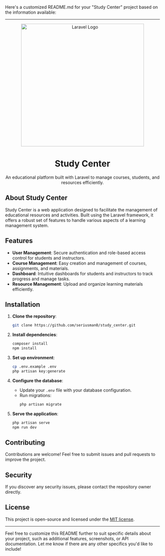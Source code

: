 Here's a customized README.md for your "Study Center" project based on the information available:

---

<p align="center"><a href="https://laravel.com" target="_blank"><img src="https://raw.githubusercontent.com/laravel/art/master/logo-lockup/5%20SVG/2%20CMYK/1%20Full%20Color/laravel-logolockup-cmyk-red.svg" width="400" alt="Laravel Logo"></a></p>

<h1 align="center">Study Center</h1>

<p align="center">
An educational platform built with Laravel to manage courses, students, and resources efficiently.
</p>

## About Study Center

Study Center is a web application designed to facilitate the management of educational resources and activities. Built using the Laravel framework, it offers a robust set of features to handle various aspects of a learning management system.

## Features

- **User Management**: Secure authentication and role-based access control for students and instructors.
- **Course Management**: Easy creation and management of courses, assignments, and materials.
- **Dashboard**: Intuitive dashboards for students and instructors to track progress and manage tasks.
- **Resource Management**: Upload and organize learning materials efficiently.

## Installation

1. **Clone the repository**:
   ```bash
   git clone https://github.com/seriusman0/study_center.git
   ```

2. **Install dependencies**:
   ```bash
   composer install
   npm install
   ```

3. **Set up environment**:
   ```bash
   cp .env.example .env
   php artisan key:generate
   ```

4. **Configure the database**:
   - Update your `.env` file with your database configuration.
   - Run migrations:
     ```bash
     php artisan migrate
     ```

5. **Serve the application**:
   ```bash
   php artisan serve
   npm run dev
   ```

## Contributing

Contributions are welcome! Feel free to submit issues and pull requests to improve the project.

## Security

If you discover any security issues, please contact the repository owner directly.

## License

This project is open-source and licensed under the [MIT license](https://opensource.org/licenses/MIT).

---

Feel free to customize this README further to suit specific details about your project, such as additional features, screenshots, or API documentation. Let me know if there are any other specifics you'd like to include!
